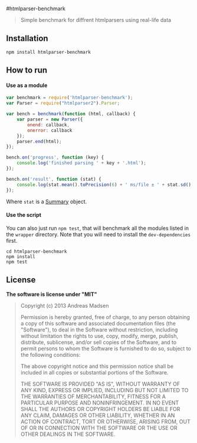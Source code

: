 #htmlparser-benchmark

> Simple benchmark for diffrent htmlparsers using real-life data

## Installation

```sheel
npm install htmlparser-benchmark
```

## How to run

#### Use as a module

```javascript
var benchmark = require('htmlparser-benchmark');
var Parser = require("htmlparser2").Parser;

var bench = benchmark(function (html, callback) {
	var parser = new Parser({
		onend: callback,
		onerror: callback
	});
	parser.end(html);
});

bench.on('progress', function (key) {
	console.log('finished parsing ' + key + '.html');
});

bench.on('result', function (stat) {
	console.log(stat.mean().toPrecision(6) + ' ms/file ± ' + stat.sd().toPrecision(6));
});
```

Where `stat` is a [Summary](https://github.com/AndreasMadsen/summary) object.

#### Use the script

You can also just run `npm test`, that will benchmark all the modules listed
in the `wrapper` directory. Note that you will need to install the `dev-dependencies`
first.

```shell
cd htmlparser-benchmark
npm install
npm test
```

## License

**The software is license under "MIT"**

> Copyright (c) 2013 Andreas Madsen
>
> Permission is hereby granted, free of charge, to any person obtaining a copy
> of this software and associated documentation files (the "Software"), to deal
> in the Software without restriction, including without limitation the rights
> to use, copy, modify, merge, publish, distribute, sublicense, and/or sell
> copies of the Software, and to permit persons to whom the Software is
> furnished to do so, subject to the following conditions:
>
> The above copyright notice and this permission notice shall be included in
> all copies or substantial portions of the Software.
>
> THE SOFTWARE IS PROVIDED "AS IS", WITHOUT WARRANTY OF ANY KIND, EXPRESS OR
> IMPLIED, INCLUDING BUT NOT LIMITED TO THE WARRANTIES OF MERCHANTABILITY,
> FITNESS FOR A PARTICULAR PURPOSE AND NONINFRINGEMENT. IN NO EVENT SHALL THE
> AUTHORS OR COPYRIGHT HOLDERS BE LIABLE FOR ANY CLAIM, DAMAGES OR OTHER
> LIABILITY, WHETHER IN AN ACTION OF CONTRACT, TORT OR OTHERWISE, ARISING FROM,
> OUT OF OR IN CONNECTION WITH THE SOFTWARE OR THE USE OR OTHER DEALINGS IN
> THE SOFTWARE.